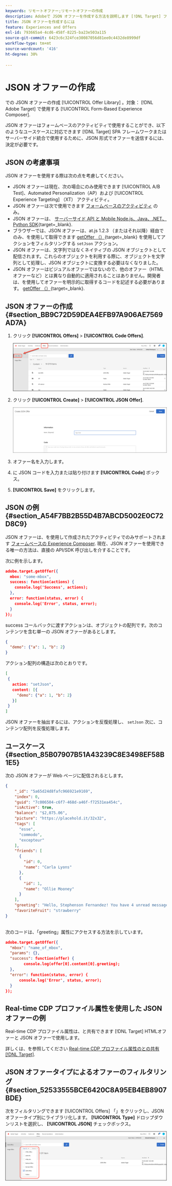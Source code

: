 ```yaml
---
keywords: リモートオファー;リモートオファーの作成
description: Adobeで JSON オファーを作成する方法を説明します [!DNL Target] フォームベースの Experience Composer で使用する場合。
title: JSON オファーを作成するには
feature: Experiences and Offers
exl-id: 793665a4-4cd6-458f-8225-ba23e503a115
source-git-commit: 6423c6c324fce30087056d81ee0c4432de8999df
workflow-type: tm+mt
source-wordcount: '416'
ht-degree: 30%

---
```


# JSON オファーの作成

での JSON オファーの作成 [!UICONTROL Offer Library] 。対象： [!DNL Adobe Target] で使用する [!UICONTROL Form-Based Experience Composer].

JSON オファーはフォームベースのアクティビティで使用することができ、以下のようなユースケースに対応できます [!DNL Target] SPA フレームワークまたはサーバーサイド統合で使用するために、JSON 形式でオファーを送信するには、決定が必要です。

## JSON の考慮事項

JSON オファーを使用する際は次の点を考慮してください。

* JSON オファーは現在、次の場合にのみ使用できます [!UICONTROL A/B Test]、Automated Personalization（AP）および [!UICONTROL Experience Targeting] （XT） アクティビティ。
* JSON オファーは次で使用できます [フォームベースのアクティビティ](/help/main/c-experiences/form-experience-composer.md) のみ。
* JSON オファーは、 [サーバーサイド API と Mobile Node.js、Java、.NET、Python SDK](https://experienceleague.adobe.com/docs/target-dev/developer/server-side/server-side-overview.html?lang=ja){target=_blank}.
* ブラウザーでは、JSON オファーは、at.js 1.2.3 （またはそれ以降）経由でのみ、を使用して取得できます [getOffer （）](https://experienceleague.adobe.com/docs/target-dev/developer/client-side/at-js-implementation/functions-overview/adobe-target-getoffer.html){target=_blank} を使用してアクションをフィルタリングする `setJson` アクション。
* JSON オファーは、文字列ではなくネイティブの JSON オブジェクトとして配信されます。これらのオブジェクトを利用する際に、オブジェクトを文字列として処理し、JSON オブジェクトに変換する必要はなくなりました。
* JSON オファーはビジュアルオファーではないので、他のオファー（HTML オファーなど）とは異なり自動的に適用されることはありません。開発者は、を使用してオファーを明示的に取得するコードを記述する必要があります。 [getOffer （）](https://experienceleague.adobe.com/docs/target-dev/developer/client-side/at-js-implementation/functions-overview/adobe-target-getoffer.html){target=_blank}.

## JSON オファーの作成 {#section_BB9C72D59DEA4EFB97A906AE7569AD7A}

1. クリック **[!UICONTROL Offers]** > **[!UICONTROL Code Offers]**.

   ![オファー/「コードオファー」タブ](/help/main/c-experiences/c-manage-content/assets/code-offers-tab.png)

1. クリック **[!UICONTROL Create]** > **[!UICONTROL JSON Offer]**.

   ![offer-json 画像](assets/offer-json.png)

1. オファー名を入力します。
1. に JSON コードを入力または貼り付けます **[!UICONTROL Code]** ボックス。
1. **[!UICONTROL Save]** をクリックします。

## JSON の例 {#section_A54F7BB2B55D4B7ABCD5002E0C72D8C9}

JSON オファーは、を使用して作成されたアクティビティでのみサポートされます [フォームベースの Experience Composer](/help/main/c-experiences/form-experience-composer.md). 現在、JSON オファーを使用できる唯一の方法は、直接の API/SDK 呼び出しを介することです。

次に例を示します。

```json
adobe.target.getOffer({ 
  mbox: "some-mbox", 
  success: function(actions) { 
    console.log('Success', actions); 
  }, 
  error: function(status, error) { 
    console.log('Error', status, error); 
  } 
});
```

success コールバックに渡すアクションは、オブジェクトの配列です。次のコンテンツを含む単一の JSON オファーがあるとします。

```json
{ 
  "demo": {"a": 1, "b": 2} 
}
```

アクション配列の構造は次のとおりです。

```json
[ 
 { 
   action: "setJson", 
   content: [{ 
     "demo": {"a": 1, "b": 2} 
   }] 
 }  
]
```

JSON オファーを抽出するには、アクションを反復処理し、 `setJson` 次に、コンテンツ配列を反復処理します。

## ユースケース {#section_85B07907B51A43239C8E3498EF58B1E5}

次の JSON オファーが Web ページに配信されるとします。

```json
{ 
    "_id": "5a65d24d8fafc966921e9169", 
    "index": 0, 
    "guid": "7c006504-c6f7-468d-a46f-f72531ea454c", 
    "isActive": true, 
    "balance": "$2,075.06", 
    "picture": "https://placehold.it/32x32", 
    "tags": [ 
      "esse", 
      "commodo", 
      "excepteur"
    ], 
    "friends": [ 
      { 
        "id": 0, 
        "name": "Carla Lyons" 
      }, 
      { 
        "id": 1, 
        "name": "Ollie Mooney" 
      } 
    ], 
    "greeting": "Hello, Stephenson Fernandez! You have 4 unread messages.", 
    "favoriteFruit": "strawberry" 
} 
  
```

次のコードは、「greeting」属性にアクセスする方法を示しています。

```json
adobe.target.getOffer({   
  "mbox": "name_of_mbox", 
  "params": {}, 
  "success": function(offer) {           
        console.log(offer[0].content[0].greeting); 
  },   
  "error": function(status, error) {           
      console.log('Error', status, error); 
  } 
});
```

## Real-time CDP プロファイル属性を使用した JSON オファーの例

Real-time CDP プロファイル属性は、と共有できます [!DNL Target] HTMLオファーと JSON オファーで使用します。

詳しくは、を参照してください [Real-time CDP プロファイル属性のとの共有 [!DNL Target]](/help/main/c-integrating-target-with-mac/integrating-with-rtcdp.md#rtcdp-profile-attributes).

## JSON オファータイプによるオファーのフィルタリング {#section_52533555BCE6420C8A95EB4EB8907BDE}

次をフィルタリングできます [!UICONTROL Offers] 「」をクリックし、JSON オファータイプ別にライブラリ化します。 **[!UICONTROL Type]** ドロップダウンリストを選択し、 **[!UICONTROL JSON]** チェックボックス。

![offer-json-filter 画像](assets/offer-json-filter.png)
